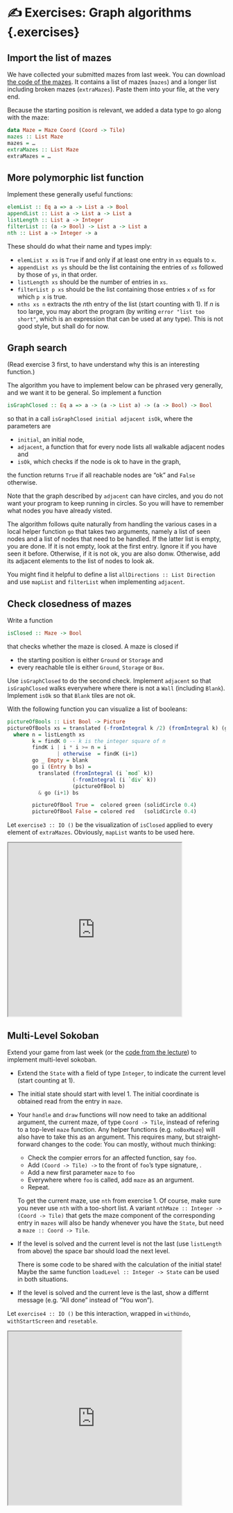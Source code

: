 ✍️ Exercises: Graph algorithms {.exercises}
===========================

Import the list of mazes
------------------------

We have collected your submitted mazes from last week. You can download [the
code of the mazes](../extras/Mazes.hs). It contains a list of mazes (`mazes`)
and a longer list including broken mazes (`extraMazes`). Paste them into your
file, at the very end.

Because the starting position is relevant, we added a data type to go along with the maze:

```haskell
data Maze = Maze Coord (Coord -> Tile)
mazes :: List Maze
mazes = …
extraMazes :: List Maze
extraMazes = …
```

More polymorphic list function
------------------------------

Implement these generally useful functions:
```haskell
elemList :: Eq a => a -> List a -> Bool
appendList :: List a -> List a -> List a
listLength :: List a -> Integer
filterList :: (a -> Bool) -> List a -> List a
nth :: List a -> Integer -> a
```
These should do what their name and types imply:

  * `elemList x xs` is `True` if and only if at least one entry in `xs` equals to `x`.
  * `appendList xs ys` should be the list containing the entries of `xs`
    followed by those of `ys`, in that order.
  * `listLength xs` should be the number of entries in `xs`.
  * `filterList p xs` should be the list containing those entries `x` of `xs`
    for which `p x` is true.
  * `nths xs n` extracts the $n$th entry of the list (start counting with 1).
    If $n$ is too large, you may abort the program (by writing `error "list too
    short"`, which is an expression that can be used at any type). This is not
    good style, but shall do for now.

Graph search
------------

(Read exercise 3 first, to have understand why this is an interesting function.)

The algorithm you have to implement below can be phrased very generally, and we want it to be general. So implement a function
```haskell
isGraphClosed :: Eq a => a -> (a -> List a) -> (a -> Bool) -> Bool
```
so that in a call `isGraphClosed initial adjacent isOk`, where the parameters are

 * `initial`, an initial node,
 * `adjacent`, a function that for every node lists all walkable adjacent nodes and
 * `isOk`, which checks if the node is ok to have in the graph,

the function returns `True` if all reachable nodes are “ok” and `False` otherwise.

Note that the graph described by `adjacent` can have circles, and you do not want your program to keep running in circles. So you will have to remember what nodes you have already visted.

The algorithm follows quite naturally from handling the various cases in a local helper function `go` that takes two arguments, namely a list of seen nodes and a list of nodes that need to be handled. If the latter list is empty, you are done. If it is not empty, look at the first entry. Ignore it if you have seen it before. Otherwise, if it is not ok, you are also donw. Otherwise, add its adjacent elements to the list of nodes to look ak.

You might find it helpful to define a list `allDirections :: List Direction` and use `mapList` and `filterList` when implementing `adjacent`.

Check closedness of mazes
-------------------------

Write a function
```haskell
isClosed :: Maze -> Bool
```
that checks whether the maze is closed. A maze is closed if

 * the starting position is either `Ground` or `Storage` and
 * every reachable tile is either `Ground`, `Storage` or `Box`.

Use `isGraphClosed` to do the second check. Implement `adjacent` so that `isGraphClosed` walks everywhere where there is not a `Wall` (including `Blank`). Implement `isOk` so that `Blank` tiles are not ok.


With the following function you can visualize a list of booleans:

```haskell
pictureOfBools :: List Bool -> Picture
pictureOfBools xs = translated (-fromIntegral k /2) (fromIntegral k) (go 0 xs)
  where n = listLength xs
        k = findK 0 -- k is the integer square of n
        findK i | i * i >= n = i
                | otherwise  = findK (i+1)
        go _ Empty = blank
        go i (Entry b bs) =
          translated (fromIntegral (i `mod` k))
                     (-fromIntegral (i `div` k))
                     (pictureOfBool b)
          & go (i+1) bs

        pictureOfBool True =  colored green (solidCircle 0.4)
        pictureOfBool False = colored red   (solidCircle 0.4)
```

Let `exercise3 :: IO ()` be the visualization of `isClosed` applied to every element of `extraMazes`. Obviously, `mapList` wants to be used here.

<iframe width="400" height="400" src="https://code.world/run.html?mode=haskell&dhash=DcmaPotzuWThcbL2VAHBRMw"></iframe>

Multi-Level Sokoban
-------------------

Extend your game from last week (or the [code from the lecture](https://code.world/haskell#PZ2vR0V_ZaWGU8XKe-54seA)) to implement multi-level sokoban.

  * Extend the `State` with a field of type `Integer`, to indicate the current
    level (start counting at 1).
  * The initial state should start with level 1. The initial coordinate is
    obtained read from the entry in `maze`.
  * Your `handle` and `draw` functions will now need to take an additional
    argument, the current maze, of type `Coord -> Tile`, instead of refering to
    a top-level `maze` function. Any helper functions (e.g. `noBoxMaze`) will
    also have to take this as an argument. This requires many, but
    straight-forward changes to the code: You can mostly, without much
    thinking:

      * Check the compier errors for an affected function, say `foo`.
      * Add `(Coord -> Tile) ->` to the front of `foo`’s type signature,  .
      * Add a new first parameter `maze` to `foo`
      * Everywhere where `foo` is called, add `maze` as an argument.
      * Repeat.

    To get the current maze, use `nth` from exercise 1. Of course, make sure you
    never use `nth` with a too-short list. A variant `nthMaze :: Integer ->
    (Coord -> Tile)` that gets the maze component of the corresponding entry in
    `mazes` will also be handy whenever you have the `State`, but need a `maze
    :: Coord -> Tile`.

  * If the level is solved and the current level is not the last (use
    `listLength` from above) the space bar should load the next level.

    There is some code to be shared with the calculation of the initial state!
    Maybe the same function `loadLevel :: Integer -> State` can be used in both
    situations.
  * If the level is solved and the current leve is the last, show a differnt
    message (e.g. “All done” instead of “You won”).


Let `exercise4 :: IO ()` be this interaction, wrapped in `withUndo`, `withStartScreen`
and `resetable`.

<iframe width="400" height="400" src="https://code.world/run.html?mode=haskell&dhash=DdNo_jMX1jJPXOKC62pdVyg"></iframe>


